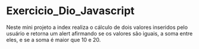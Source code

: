 # Exercicio_Dio_Javascript
Neste mini projeto a index realiza o cálculo de dois valores inseridos pelo usuário e retorna um alert afirmando se os valores são iguais, a soma entre eles, e se a soma é maior que 10 e 20.
